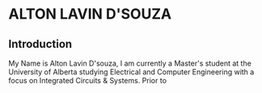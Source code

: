 
# ALTON LAVIN D'SOUZA
## Introduction
My Name is Alton Lavin D'souza, I am currently a Master's student at the University of Alberta studying Electrical and Computer Engineering with a focus on Integrated Circuits & Systems. Prior to 